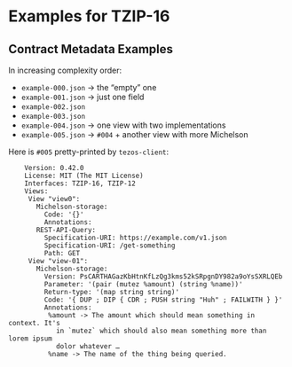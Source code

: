 # Examples for TZIP-16

## Contract Metadata Examples

In increasing complexity order:

- `example-000.json` → the “empty” one
- `example-001.json` → just one field
- `example-002.json`
- `example-003.json`
- `example-004.json` → one view with two implementations
- `example-005.json` → `#004` + another view with more Michelson

Here is `#005` pretty-printed by `tezos-client`:

```
    Version: 0.42.0
    License: MIT (The MIT License)
    Interfaces: TZIP-16, TZIP-12
    Views:
     View "view0":
       Michelson-storage:
         Code: '{}'
         Annotations: 
       REST-API-Query:
         Specification-URI: https://example.com/v1.json
         Specification-URI: /get-something
         Path: GET
     View "view-01":
       Michelson-storage:
         Version: PsCARTHAGazKbHtnKfLzQg3kms52kSRpgnDY982a9oYsSXRLQEb
         Parameter: '(pair (mutez %amount) (string %name))'
         Return-type: '(map string string)'
         Code: '{ DUP ; DIP { CDR ; PUSH string "Huh" ; FAILWITH } }'
         Annotations:
          %amount -> The amount which should mean something in context. It's
            in `mutez` which should also mean something more than lorem ipsum
            dolor whatever …
          %name -> The name of the thing being queried.
```

